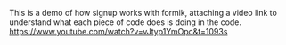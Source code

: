 This is a demo of how signup works with formik, attaching a video link to understand what each piece of code does is doing in the code.
https://www.youtube.com/watch?v=vJtyp1YmOpc&t=1093s
